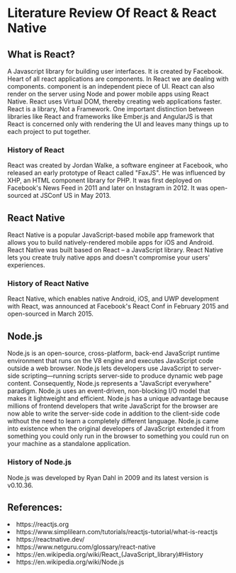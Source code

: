 # Literature Review Of React & React Native
## What is React?
A Javascript library for building user interfaces. It is created by Facebook. Heart of all react applications are components.
In React we are dealing with components. component is an independent piece of UI.
React can also render on the server using Node and power mobile apps using React Native.
React uses Virtual DOM, thereby creating web applications faster.
React is a library, Not a Framework.
One important distinction between libraries like React and frameworks like Ember.js and 
AngularJS is that React is concerned only with rendering the UI and leaves many things up 
to each project to put together.

### History of React
React was created by Jordan Walke, a software engineer at Facebook,
 who released an early prototype of React called "FaxJS".
He was influenced by XHP, an HTML component library for PHP. 
It was first deployed on Facebook's News Feed in 2011 and later on Instagram in 2012.
It was open-sourced at JSConf US in May 2013.

## React Native
React Native is a popular JavaScript-based mobile app framework that allows you to build natively-rendered mobile apps for iOS and Android.
React Native was built based on React – a JavaScript library.
React Native lets you create truly native apps
 and doesn't compromise your users' experiences.
 
### History of React Native
React Native, which enables native Android, iOS, and UWP development with React, was announced at Facebook's React Conf in February 2015 and open-sourced in March 2015.

## Node.js
Node.js is an open-source, cross-platform, back-end JavaScript runtime environment
 that runs on the V8 engine and executes JavaScript code outside a web browser.
 Node.js lets developers use JavaScript to server-side scripting—running scripts server-side to produce dynamic web page content.
 Consequently, Node.js represents a "JavaScript everywhere" paradigm.
Node.js uses an event-driven, non-blocking I/O model that makes it lightweight and efficient.
Node.js has a unique advantage because millions of frontend developers
 that write JavaScript for the browser are now able to write the server-side code in addition to the client-side code 
without the need to learn a completely different language.
Node.js came into existence when the original developers of JavaScript extended it
 from something you could only run in the browser to something you could run on
 your machine as a standalone application.
### History of Node.js
Node.js was developed by Ryan Dahl in 2009 and its latest version is v0.10.36. 

## References:
<li>https://reactjs.org</li>
<li>https://www.simplilearn.com/tutorials/reactjs-tutorial/what-is-reactjs</li>
<li>https://reactnative.dev/</li>
<li>https://www.netguru.com/glossary/react-native</li>
<li>https://en.wikipedia.org/wiki/React_(JavaScript_library)#History</li>
<li>https://en.wikipedia.org/wiki/Node.js</li>

